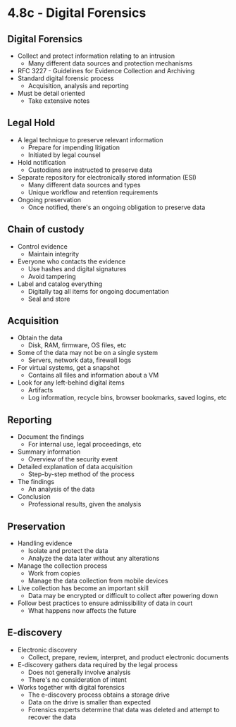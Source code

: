 # 4.8c - Digital Forensics
## Digital Forensics
- Collect and protect information relating to an intrusion
	- Many different data sources and protection mechanisms
- RFC 3227 - Guidelines for Evidence Collection and Archiving
- Standard digital forensic process
	- Acquisition, analysis and reporting
- Must be detail oriented
	- Take extensive notes
## Legal Hold
- A legal technique to preserve relevant information
	- Prepare for impending litigation
	- Initiated by legal counsel
- Hold notification
	- Custodians are instructed to preserve data
- Separate repository for electronically stored information (ESI)
	- Many different data sources and types
	- Unique workflow and retention requirements
- Ongoing preservation
	- Once notified, there's an ongoing obligation to preserve data
## Chain of custody
- Control evidence
	- Maintain integrity
- Everyone who contacts the evidence
	- Use hashes and digital signatures
	- Avoid tampering
- Label and catalog everything
	- Digitally tag all items for ongoing documentation
	- Seal and store
## Acquisition
- Obtain the data
	- Disk, RAM, firmware, OS files, etc
- Some of the data may not be on a single system
	- Servers, network data, firewall logs
- For virtual systems, get a snapshot
	- Contains all files and information about a VM
- Look for any left-behind digital items
	- Artifacts
	- Log information, recycle bins, browser bookmarks, saved logins, etc
## Reporting
- Document the findings
	- For internal use, legal proceedings, etc
- Summary information
	- Overview of the security event
- Detailed explanation of data acquisition
	- Step-by-step method of the process
- The findings
	- An analysis of the data
- Conclusion
	- Professional results, given the analysis
## Preservation
- Handling evidence
	- Isolate and protect the data
	- Analyze the data later without any alterations
- Manage the collection process
	- Work from copies
	- Manage the data collection from mobile devices
- Live collection has become an important skill
	- Data may be encrypted or difficult to collect after powering down
- Follow best practices to ensure admissibility of data in court
	- What happens now affects the future
## E-discovery
- Electronic discovery
	- Collect, prepare, review, interpret, and product electronic documents
- E-discovery gathers data required by the legal process
	- Does not generally involve analysis
	- There's no consideration of intent
- Works together with digital forensics
	- The e-discovery process obtains a storage drive
	- Data on the drive is smaller than expected
	- Forensics experts determine that data was deleted and attempt to recover the data
